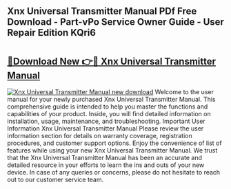 ## Xnx Universal Transmitter Manual PDf Free Download - Part-vPo Service Owner Guide - User Repair Edition KQri6

# <h2><a href="http://bc36839.oget.top/?id=Xnx+Universal+Transmitter+Manual">🔗Download New 👉🔴 Xnx Universal Transmitter Manual</a></h2>

[![Xnx Universal Transmitter Manual new download](https://i.imgur.com/5g1atiW.png)](http://bc36839.oget.top/?id=Xnx+Universal+Transmitter+Manual)
Welcome to the user manual for your newly purchased Xnx Universal Transmitter Manual. This comprehensive guide is intended to help you master the functions and capabilities of your product. Inside, you will find detailed information on installation, usage, maintenance, and troubleshooting. Important User Information Xnx Universal Transmitter Manual Please review the user information section for details on warranty coverage, registration procedures, and customer support options. Enjoy the convenience of list of features while using your new Xnx Universal Transmitter Manual. We trust that the Xnx Universal Transmitter Manual has been an accurate and detailed resource in your efforts to learn the ins and outs of your new device. In case of any queries or concerns, please do not hesitate to reach out to our customer service team.
